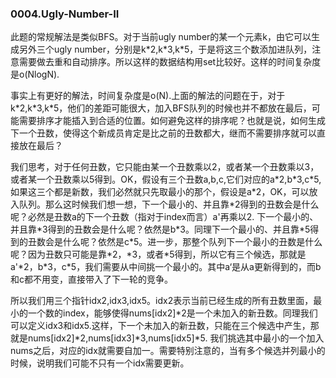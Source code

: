 ### 0004.Ugly-Number-II

此题的常规解法是类似BFS。对于当前ugly number的某一个元素k，由它可以生成另外三个ugly number，分别是k\*2,k\*3,k\*5，于是将这三个数添加进队列，注意需要做去重和自动排序。所以这样的数据结构用set比较好。这样的时间复杂度是o(NlogN).

事实上有更好的解法，时间复杂度是o(N).上面的解法的问题在于，对于k\*2,k\*3,k\*5，他们的差距可能很大，加入BFS队列的时候也并不都放在最后，可能需要排序才能插入到合适的位置。如何避免这样的排序呢？也就是说，如何生成下一个丑数，使得这个新成员肯定是比之前的丑数都大，继而不需要排序就可以直接放在最后？

我们思考，对于任何丑数，它只能由某一个丑数乘以2，或者某一个丑数乘以3，或者某一个丑数乘以5得到。OK，假设有三个丑数a,b,c,它们对应的a\*2,b\*3,c\*5,如果这三个都是新数，我们必然就只先取最小的那个，假设是a\*2，OK，可以放入队列。那么这时候我们想一想，下一个最小的、并且靠\*2得到的丑数会是什么呢？必然是丑数a的下一个丑数（指对于index而言）a'再乘以2. 下一个最小的、并且靠\*3得到的丑数会是什么呢？依然是b\*3。同理下一个最小的、并且靠\*5得到的丑数会是什么呢？依然是c\*5。进一步，那整个队列下一个最小的丑数是什么呢？因为丑数只可能是靠\*2，\*3，或者\*5得到，所以它有三个候选，那就是a'\*2，b\*3，c\*5，我们需要从中间挑一个最小的。其中a‘是从a更新得到的，而b和c都不用变，直接带入了下一轮的竞争。

所以我们用三个指针idx2,idx3,idx5。idx2表示当前已经生成的所有丑数里面，最小的一个数的index，能够使得nums[idx2]\*2是一个未加入的新丑数。同理我们可以定义idx3和idx5.这样，下一个未加入的新丑数，只能在三个候选中产生，那就是nums[idx2]\*2,nums[idx3]\*3,nums[idx5]\*5. 我们挑选其中最小的一个加入nums之后，对应的idx就需要自加一。需要特别注意的，当有多个候选并列最小的时候，说明我们可能不只有一个idx需要更新。
